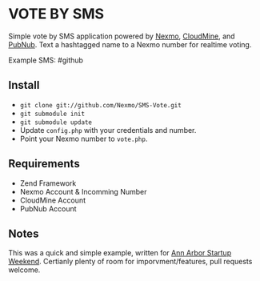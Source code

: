 VOTE BY SMS
===========

Simple vote by SMS application powered by [Nexmo][1], [CloudMine][2], and 
[PubNub][3]. Text a hashtagged name to a Nexmo number for realtime voting.

Example SMS: #github

[1]: http://www.nexmo.com/
[2]: http://cloudmine.me/
[3]: http://www.pubnub.com/

Install
-------

* `git clone git://github.com/Nexmo/SMS-Vote.git`
* `git submodule init`
* `git submodule update`
* Update `config.php` with your credentials and number.
* Point your Nexmo number to `vote.php`.

Requirements
------------

* Zend Framework
* Nexmo Account & Incomming Number
* CloudMine Account
* PubNub Account

Notes
-----

This was a quick and simple example, written for [Ann Arbor Startup Weekend][4].
Certianly plenty of room for imporvment/features, pull requests welcome.

[4]: http://annarbor.startupweekend.org/
